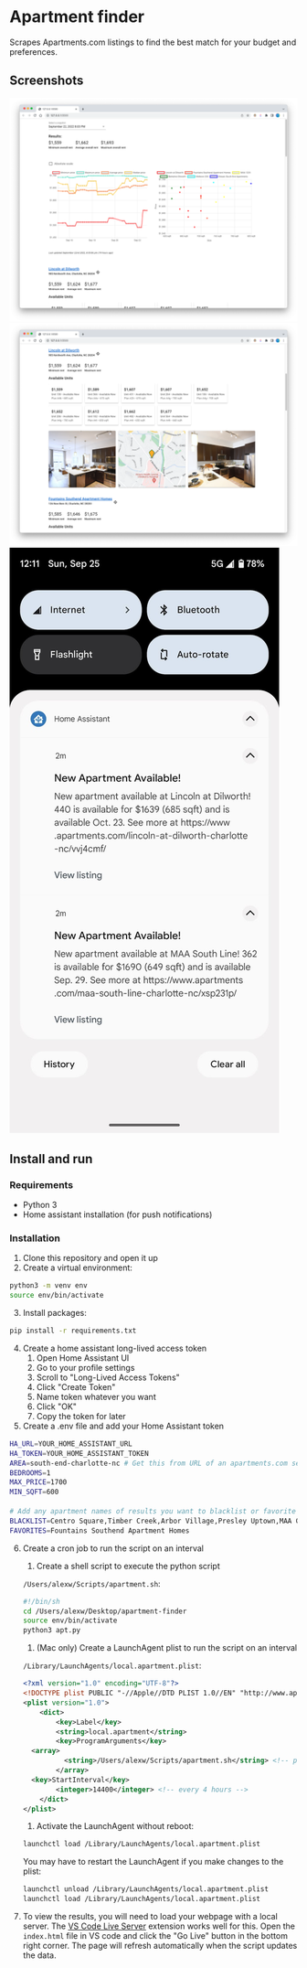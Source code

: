 # Apartment finder
Scrapes Apartments.com listings to find the best match for your budget and preferences.

## Screenshots
![Charts](img/charts.png)
![Units](img/units.png)
![Notifications](img/notifs.jpg)

## Install and run
### Requirements
- Python 3
- Home assistant installation (for push notifications)

### Installation
1. Clone this repository and open it up
2. Create a virtual environment:
```bash
python3 -m venv env
source env/bin/activate
```
3. Install packages:
```bash
pip install -r requirements.txt
```
4. Create a home assistant long-lived access token
    1. Open Home Assistant UI
    2. Go to your profile settings
    3. Scroll to "Long-Lived Access Tokens"
    4. Click "Create Token"
    5. Name token whatever you want
    6. Click "OK"
    7. Copy the token for later
5. Create a .env file and add your Home Assistant token
```bash
HA_URL=YOUR_HOME_ASSISTANT_URL
HA_TOKEN=YOUR_HOME_ASSISTANT_TOKEN
AREA=south-end-charlotte-nc # Get this from URL of an apartments.com search
BEDROOMS=1
MAX_PRICE=1700
MIN_SQFT=600

# Add any apartment names of results you want to blacklist or favorite
BLACKLIST=Centro Square,Timber Creek,Arbor Village,Presley Uptown,MAA Gateway,ARIUM FreeMoreWest,Arlo,The Bryant Apartments,The Griff,Gateway West,Asbury Flats 
FAVORITES=Fountains Southend Apartment Homes
```

6. Create a cron job to run the script on an interval
    1. Create a shell script to execute the python script
   
    `/Users/alexw/Scripts/apartment.sh`:
    ```sh
    #!/bin/sh
    cd /Users/alexw/Desktop/apartment-finder
    source env/bin/activate
    python3 apt.py
    ```

    1. (Mac only) Create a LaunchAgent plist to run the script on an interval
   
    `/Library/LaunchAgents/local.apartment.plist`:
    ```xml
    <?xml version="1.0" encoding="UTF-8"?>
    <!DOCTYPE plist PUBLIC "-//Apple//DTD PLIST 1.0//EN" "http://www.apple.com/DTDs/PropertyList-1.0.dtd">
    <plist version="1.0">
        <dict>
            <key>Label</key>
            <string>local.apartment</string>
            <key>ProgramArguments</key>
      <array>
              <string>/Users/alexw/Scripts/apartment.sh</string> <!-- path to shell script -->
            </array>
      <key>StartInterval</key>
            <integer>14400</integer> <!-- every 4 hours -->
        </dict>
    </plist>
    ```

    1. Activate the LaunchAgent without reboot:
    ```bash
    launchctl load /Library/LaunchAgents/local.apartment.plist
    ```
    You may have to restart the LaunchAgent if you make changes to the plist:
    ```bash
    launchctl unload /Library/LaunchAgents/local.apartment.plist
    launchctl load /Library/LaunchAgents/local.apartment.plist
    ```

7. To view the results, you will need to load your webpage with a local server. The [VS Code Live Server](https://marketplace.visualstudio.com/items?itemName=ritwickdey.LiveServer) extension works well for this. Open the `index.html` file in VS code and click the "Go Live" button in the bottom right corner. The page will refresh automatically when the script updates the data.
